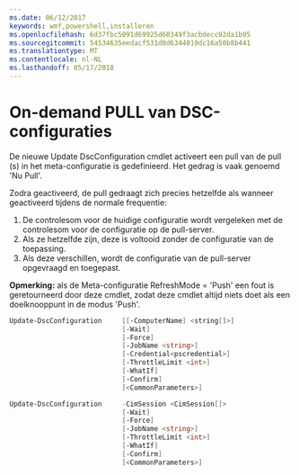 ```yaml
---
ms.date: 06/12/2017
keywords: wmf,powershell,installeren
ms.openlocfilehash: 6d37fbc5091d69925d60349f3acbdecc92da1b95
ms.sourcegitcommit: 54534635eedacf531d8d6344019dc16a50b8b441
ms.translationtype: MT
ms.contentlocale: nl-NL
ms.lasthandoff: 05/17/2018
---
```

# <a name="on-demand-pull-of-dsc-configurations"></a>On-demand PULL van DSC-configuraties

De nieuwe Update DscConfiguration cmdlet activeert een pull van de pull (s) in het meta-configuratie is gedefinieerd. Het gedrag is vaak genoemd 'Nu Pull'.


Zodra geactiveerd, de pull gedraagt zich precies hetzelfde als wanneer geactiveerd tijdens de normale frequentie:

1. De controlesom voor de huidige configuratie wordt vergeleken met de controlesom voor de configuratie op de pull-server.
2. Als ze hetzelfde zijn, deze is voltooid zonder de configuratie van de toepassing.
3. Als deze verschillen, wordt de configuratie van de pull-server opgevraagd en toegepast.

**Opmerking:** als de Meta-configuratie RefreshMode = 'Push' een fout is geretourneerd door deze cmdlet, zodat deze cmdlet altijd niets doet als een doelknooppunt in de modus 'Push'.

```powershell
Update-DscConfiguration     [[-ComputerName] <string[]>]
                            [-Wait]
                            [-Force]
                            [-JobName <string>]
                            [-Credential<pscredential>]
                            [-ThrottleLimit <int>]
                            [-WhatIf]
                            [-Confirm]
                            [<CommonParameters>]

Update-DscConfiguration     -CimSession <CimSession[]>
                            [-Wait]
                            [-Force]
                            [-JobName <string>]
                            [-ThrottleLimit <int>]
                            [-WhatIf]
                            [-Confirm]
                            [<CommonParameters>]
```
